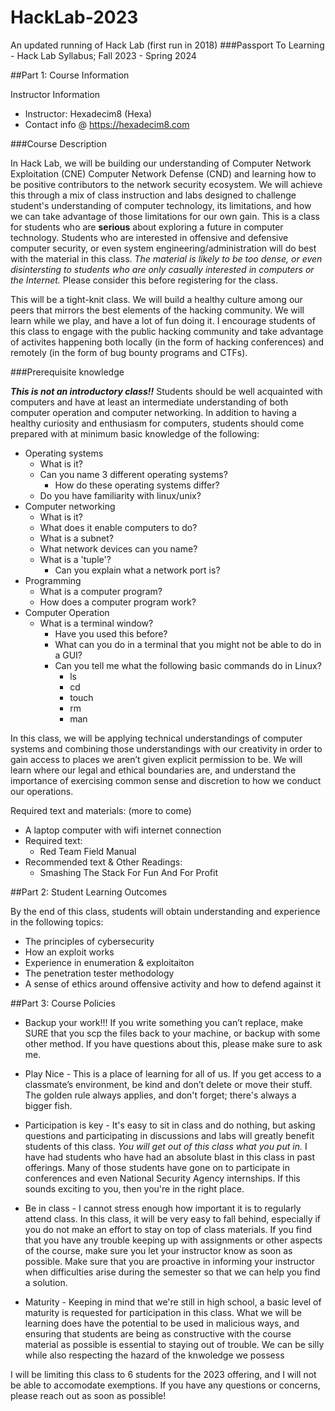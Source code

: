 # HackLab-2023
An updated running of Hack Lab (first run in 2018)
###Passport To Learning - Hack Lab Syllabus; Fall 2023 - Spring 2024

##Part 1: Course Information

Instructor Information
* Instructor: Hexadecim8 (Hexa)
* Contact info @ https://hexadecim8.com

###Course Description

In Hack Lab, we will be building our understanding of Computer Network Exploitation (CNE) Computer Network Defense (CND) and learning how to be positive contributors to the network security ecosystem. We will achieve this through a mix of class instruction and labs designed to challenge student's understanding of computer technology, its limitations, and how we can take
advantage of those limitations for our own gain. This is a class for students who are **serious** about exploring a future in computer technology. Students who are interested in offensive
and defensive computer security, or even system engineering/administration will do best with the material in this class. _The material is likely to be too dense, or even disintersting to
students who are only casually interested in computers or the Internet._ Please consider this before registering for the class. 

This will be a tight-knit class. We will build a healthy culture among our peers that mirrors the best elements of the hacking community. We will learn while we play, and have a lot of fun doing it. I encourage students of this class to engage with the public hacking community and take advantage of activites happening both locally (in the form of hacking conferences) and remotely (in the form of bug bounty programs and CTFs). 


###Prerequisite knowledge

***This is not an introductory class!!*** Students should be well acquainted with computers and have at least an intermediate understanding of both computer operation and computer networking.
In addition to having a healthy curiosity and enthusiasm for computers, students should come prepared with at minimum basic knowledge of the following:
* Operating systems
   * What is it?
   * Can you name 3 different operating systems?
      * How do these operating systems differ?
   * Do you have familiarity with linux/unix?
* Computer networking
   * What is it?
   * What does it enable computers to do?
   * What is a subnet?
   * What network devices can you name?
   * What is a 'tuple'?
      * Can you explain what a network port is?
* Programming
   * What is a computer program?
   * How does a computer program work?
* Computer Operation
   * What is a terminal window?
      * Have you used this before?
      * What can you do in a terminal that you might not be able to do in a GUI?
      * Can you tell me what the following basic commands do in Linux?
         * ls
         * cd
         * touch
         * rm
         * man

In this class, we will be applying technical understandings of computer systems and combining those understandings with our creativity in order to gain access to places we aren’t given explicit permission to be. We will learn where our legal and ethical boundaries are, and understand the importance of exercising common sense and discretion to how we conduct our operations.

Required text and materials: (more to come)
* A laptop computer with wifi internet connection
* Required text:
   * Red Team Field Manual
* Recommended text & Other Readings:
   * Smashing The Stack For Fun And For Profit

##Part 2: Student Learning Outcomes

By the end of this class, students will obtain understanding and experience in the following topics:
* The principles of cybersecurity
* How an exploit works
* Experience in enumeration & exploitaiton
* The penetration tester methodology
* A sense of ethics around offensive activity and how to defend against it

##Part 3: Course Policies

* Backup your work!!! If you write something you can’t replace, make SURE that you scp the files back to your machine, or backup with some other method. If you have questions about this, please make sure to ask me.

* Play Nice - This is a place of learning for all of us. If you get access to a classmate’s environment, be kind and don’t delete or move their stuff. The golden rule always applies, and don't forget; there's always a bigger fish.

* Participation is key - It's easy to sit in class and do nothing, but asking questions and participating in discussions and labs will greatly benefit students of this class. _You will get out of this class what you put in._ I have had students who have had an absolute blast in this class in past offerings. Many of those students have gone on to participate in conferences and even National Security Agency internships. If this sounds exciting to you, then you're in the right place.

* Be in class - I cannot stress enough how important it is to regularly attend class. In this class, it will be very easy to fall behind, especially if you do not make an effort to stay on top
of class materials. If you find that you have any trouble keeping up with assignments or other aspects of the course, make sure you let your instructor know as soon as possible. Make sure that you are proactive in informing your instructor when difficulties arise during the semester so that we can help you find a solution.

* Maturity - Keeping in mind that we're still in high school, a basic level of maturity is requested for participation in this class. What we will be learning does have the potential to be used in malicious ways, and ensuring that students are being as constructive with the course material as possible is essential to staying out of trouble. We can be silly while also respecting the hazard of the knwoledge we possess 

I will be limiting this class to 6 students for the 2023 offering, and I will not be able to accomodate exemptions. If you have any questions or concerns, please reach out as soon as possible!